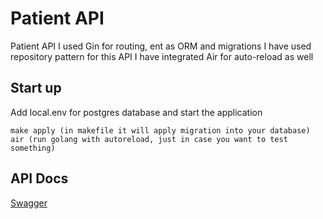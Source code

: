 # Patient API

Patient API I used Gin for routing, ent as ORM and migrations
I have used repository pattern for this API
I have integrated Air for auto-reload as well

## Start up

Add local.env for postgres database and start the application
```
make apply (in makefile it will apply migration into your database) 
air (run golang with autoreload, just in case you want to test something)
```

## API Docs
[Swagger](http://localhost:8080)
